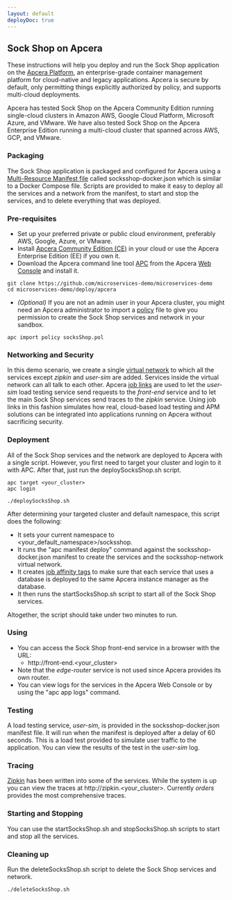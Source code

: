 ```yaml
---
layout: default
deployDoc: true
---
```


## Sock Shop on Apcera

These instructions will help you deploy and run the Sock Shop application on the [Apcera Platform](https://www.apcera.com/platform), an enterprise-grade container management platform for cloud-native and legacy applications.  Apcera is secure by default, only permitting things explicitly authorized by policy, and supports multi-cloud deployments.

Apcera has tested Sock Shop on the Apcera Community Edition running single-cloud clusters in Amazon AWS, Google Cloud Platform, Microsoft Azure, and VMware.  We have also tested Sock Shop on the Apcera Enterprise Edition running a multi-cloud cluster that spanned across AWS, GCP, and VMware.

### Packaging

The Sock Shop application is packaged and configured for Apcera using a [Multi-Resource Manifest file](https://docs.apcera.com/jobs/multi-resource-manifests/) called socksshop-docker.json which is similar to a Docker Compose file. Scripts are provided to make it easy to deploy all the services and a network from the manifest, to start and stop the services, and to delete everything that was deployed.

### Pre-requisites

- Set up your preferred private or public cloud environment, preferably AWS, Google, Azure, or VMware.
- Install [Apcera Community Edition (CE)](https://docs.apcera.com/setup/apcera-setup/) in your cloud or use the Apcera Enterprise Edition (EE) if you own it.
- Download the Apcera command line tool [APC](https://docs.apcera.com/quickstart/installing-apc/) from the Apcera [Web Console](https://docs.apcera.com/quickstart/using_console/) and install it.

```
git clone https://github.com/microservices-demo/microservices-demo
cd microservices-demo/deploy/apcera
```
- *(Optional)* If you are not an admin user in your Apcera cluster, you might need an Apcera administrator to import a [policy](https://docs.apcera.com/policy/introduction/) file to give you permission to create the Sock Shop services and network in your sandbox.

```
apc import policy socksShop.pol
```

### Networking and Security

In this demo scenario, we create a single [virtual network](https://docs.apcera.com/jobs/virtual-networks/) to which all the services except *zipkin* and *user-sim* are added. Services inside the virtual network can all talk to each other. Apcera [job links](https://docs.apcera.com/jobs/job-links/) are used to let the *user-sim* load testing service send requests to the *front-end* service and to let the main Sock Shop services send traces to the *zipkin* service. Using job links in this fashion simulates how real, cloud-based load testing and APM solutions can be integrated into applications running on Apcera without sacrificing security.

### Deployment

All of the Sock Shop services and the network are deployed to Apcera with a single script. However, you first need to target your cluster and login to it with APC. After that, just run the deploySocksShop.sh script.

<!-- deploy-doc require-env APCERA_CLUSTER APCERA_USER APCERA_PASSWORD -->
<!-- deploy-doc-hidden pre-install
apc target $APCERA_CLUSTER
printf "$APCERA_USER\n$APCERA_PASSWORD\n" | apc login --basic
-->
```
apc target <your_cluster>
apc login
```
<!-- deploy-doc-start create-infrastructure -->

    ./deploySocksShop.sh

<!-- deploy-doc-end -->

After determining your targeted cluster and default namespace, this script does the following:

- It sets your current namespace to \<your_default_namespace\>/socksshop.
- It runs the "apc manifest deploy" command against the socksshop-docker.json manifest to create the services and the socksshop-network virtual network.
- It creates [job affinity tags](https://docs.apcera.com/jobs/job-affinity/) to make sure that each service that uses a database is deployed to the same Apcera instance manager as the database.
- It then runs the startSocksShop.sh script to start all of the Sock Shop services.

Altogether, the script should take under two minutes to run.

### Using

- You can access the Sock Shop front-end service in a browser with the URL:
  - http://front-end.\<your_cluster\>
- Note that the *edge-router* service is not used since Apcera provides its own router.
- You can view logs for the services in the Apcera Web Console or by using the "apc app logs" command.

### Testing

A load testing service, *user-sim*, is provided in the socksshop-docker.json manifest file. It will run when the manifest is deployed after a delay of 60 seconds. This is a load test provided to simulate user traffic to the application. You can view the results of the test in the *user-sim* log.

### Tracing
[Zipkin](http://zipkin.io/) has been written into some of the services. While the system is up you can view the traces at http://zipkin.\<your_cluster\>. Currently *orders* provides the most comprehensive traces.

### Starting and Stopping

You can use the startSocksShop.sh and stopSocksShop.sh scripts to start and stop all the services.

### Cleaning up

Run the deleteSocksShop.sh script to delete the Sock Shop services and network.

<!-- deploy-doc-start destroy-infrastructure -->

    ./deleteSocksShop.sh

<!-- deploy-doc-end -->
